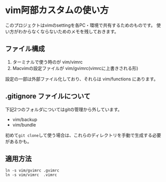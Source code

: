 # vim阿部カスタムの使い方

このプロジェクトはvimのsettingを各PC・環境で共有するためのものです。
使い方がわからなくならないためのメモを残しておきます。

## ファイル構成
1. ターミナルで使う時のが vim/vimrc
2. Macvimの設定ファイルが vim/gvimrc(vimrcに上書きされる形)



設定の一部は外部ファイル化しており、それらは vim/functions にあります。

## .gitignore ファイルについて
下記2つのフォルダについてはgitの管理から外しています。

* vim/backup
* vim/bundle

初めて`git clone`して使う場合は、これらのディレクトリを手動で生成する必要があるかも。

## 適用方法

``` コマンドライン(MacOS)
ln -s vim/gvimrc .gvimrc
ln -s vim/vimrc  .vimrc
```
